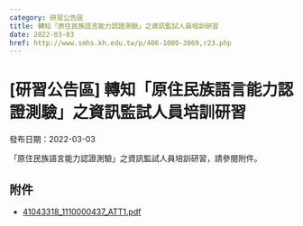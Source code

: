 ```yaml
---
category: 研習公告區
title: 轉知「原住民族語言能力認證測驗」之資訊監試人員培訓研習
date: 2022-03-03
href: http://www.smhs.kh.edu.tw/p/406-1000-3069,r23.php
---
```


# [研習公告區] 轉知「原住民族語言能力認證測驗」之資訊監試人員培訓研習

發布日期：2022-03-03

「原住民族語言能力認證測驗」之資訊監試人員培訓研習，請參閱附件。

## 附件

- [41043318_1110000437_ATT1.pdf](https://www.smhs.kh.edu.tw/var/file/0/1000/attach/62/pta_2822_7039759_93710.pdf)
